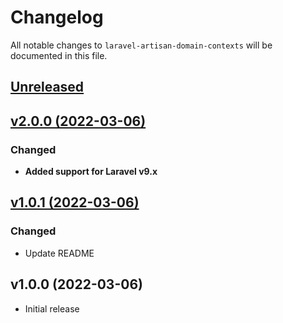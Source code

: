# Changelog

All notable changes to `laravel-artisan-domain-contexts` will be documented in this file.

## [Unreleased](https://github.com/allysonsilva/laravel-artisan-domain-contexts/compare/v2.0.0...2.x)

## [v2.0.0 (2022-03-06)](https://github.com/allysonsilva/laravel-artisan-domain-contexts/compare/1.x...v2.0.0)

### Changed

- **Added support for Laravel v9.x**

## [v1.0.1 (2022-03-06)](https://github.com/allysonsilva/laravel-artisan-domain-contexts/compare/v1.0.0...v1.0.1)

### Changed

- Update README

## v1.0.0 (2022-03-06)

- Initial release
